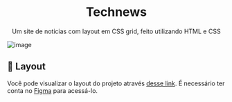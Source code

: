 <h1 align="center"> Technews </h1>
<p align="center">
Um site de noticias com layout em CSS grid, feito utilizando HTML e CSS
</p>


![image](https://github.com/user-attachments/assets/117c2f9c-864d-46c2-a1f1-8011a30d0a50)

## 🔖 Layout
Você pode visualizar o layout do projeto através [desse link](https://www.figma.com/design/iGjDPFI7rBu38kBVBL0fOj/Portal-de-not%C3%ADcias--Community-?node-id=0-1&p=f&t=6IM3ue21TZDbeNNj-0). É necessário ter conta no [Figma](https://figma.com) para acessá-lo.

